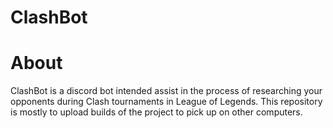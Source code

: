 # ClashBot

# About
ClashBot is a discord bot intended assist in the process of researching your opponents during Clash tournaments in League of Legends. This repository is mostly to upload builds of the project to pick up on other computers.
